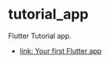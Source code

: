 # tutorial_app

Flutter Tutorial app.
- [link: Your first Flutter app](https://codelabs.developers.google.com/codelabs/flutter-codelab-first#0)
